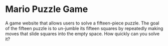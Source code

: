 # Mario Puzzle Game

A game website that allows users to solve a fifteen-piece puzzle. The goal of the fifteen puzzle is to un-jumble its fifteen squares by repeatedly making moves that slide squares into the empty space. How quickly can you solve it?


